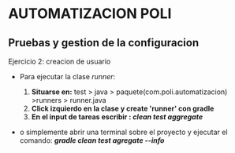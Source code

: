 # AUTOMATIZACION POLI 
## Pruebas y gestion de la configuracion
Ejercicio 2: creacion de usuario


- Para ejecutar la clase *runner*:

	 1. **Situarse en:**  test > java > paquete(com.poli.automatizacion) >runners > runner.java
	 2. **Click izquierdo en la clase y create 'runner' con gradle**
	 3. **En el input de tareas escribir : *clean test aggregate***
- o simplemente abrir una terminal sobre el proyecto y ejecutar el comando: ***gradle clean test agregate --info***
